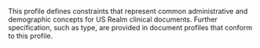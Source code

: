 This profile defines constraints that represent common administrative and demographic concepts for US Realm clinical documents. Further specification, such as type, are provided in document profiles that conform to this profile. 